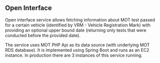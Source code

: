 ## Open Interface 

Open interface service allows fetching information about MOT test passed for a certain vehicle (identified by VRM - Vehicle Registration Mark) with providing an optional upper bound date (returning only tests that were conducted before the provided date).

The service uses MOT PHP Api as its data source (with underlying MOT RDS database). It is implemented using Spring Boot and runs as an EC2 instance. In production there are 3 instances of this service running.
